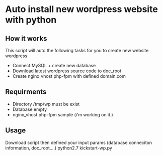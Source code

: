# Auto install new wordpress website with python
## How it works
This script will auto the following tasks for you to create new website wordpress
- Connect MySQL + create new database
- Download latest wordpress source code to doc_root
- Create nginx_vhost php-fpm with defined domain.com

## Requirments
- Directory /tmp/wp must be exist
- Database empty
- nginx_vhost php-fpm sample (i'm working on it.)

## Usage
Download script then defined your input params (database conneciton information, doc_root....)
python2.7 kickstart-wp.py

